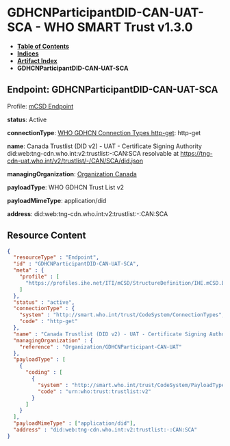 # GDHCNParticipantDID-CAN-UAT-SCA - WHO SMART Trust v1.3.0

* [**Table of Contents**](toc.md)
* [**Indices**](indices.md)
* [**Artifact Index**](artifacts.md)
* **GDHCNParticipantDID-CAN-UAT-SCA**

## Endpoint: GDHCNParticipantDID-CAN-UAT-SCA

Profile: [mCSD Endpoint](https://profiles.ihe.net/ITI/mCSD/4.0.0/StructureDefinition-IHE.mCSD.Endpoint.html)

**status**: Active

**connectionType**: [WHO GDHCN Connection Types http-get](CodeSystem-ConnectionTypes.md#ConnectionTypes-http-get): http-get

**name**: Canada Trustlist (DID v2) - UAT - Certificate Signing Authority did:web:tng-cdn.who.int:v2:trustlist:-:CAN:SCA resolvable at https://tng-cdn-uat.who.int/v2/trustlist/-/CAN/SCA/did.json

**managingOrganization**: [Organization Canada](Organization-GDHCNParticipant-CAN-UAT.md)

**payloadType**: WHO GDHCN Trust List v2

**payloadMimeType**: application/did

**address**: did:web:tng-cdn.who.int:v2:trustlist:-:CAN:SCA



## Resource Content

```json
{
  "resourceType" : "Endpoint",
  "id" : "GDHCNParticipantDID-CAN-UAT-SCA",
  "meta" : {
    "profile" : [
      "https://profiles.ihe.net/ITI/mCSD/StructureDefinition/IHE.mCSD.Endpoint"
    ]
  },
  "status" : "active",
  "connectionType" : {
    "system" : "http://smart.who.int/trust/CodeSystem/ConnectionTypes",
    "code" : "http-get"
  },
  "name" : "Canada Trustlist (DID v2) - UAT - Certificate Signing Authority\ndid:web:tng-cdn.who.int:v2:trustlist:-:CAN:SCA\nresolvable at https://tng-cdn-uat.who.int/v2/trustlist/-/CAN/SCA/did.json",
  "managingOrganization" : {
    "reference" : "Organization/GDHCNParticipant-CAN-UAT"
  },
  "payloadType" : [
    {
      "coding" : [
        {
          "system" : "http://smart.who.int/trust/CodeSystem/PayloadTypes",
          "code" : "urn:who:trust:trustlist:v2"
        }
      ]
    }
  ],
  "payloadMimeType" : ["application/did"],
  "address" : "did:web:tng-cdn.who.int:v2:trustlist:-:CAN:SCA"
}

```
